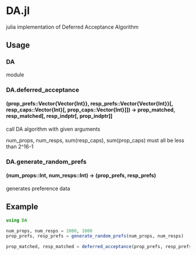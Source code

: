 # DA.jl

julia implementation of Deferred Acceptance Algorithm

## Usage

### DA

module

### DA.deferred_acceptance

#### (prop_prefs::Vector{Vector{Int}}, resp_prefs::Vector{Vector{Int}}[, resp_caps::Vector{Int}[, prop_caps::Vector{Int}]]) -> prop_matched, resp_matched[, resp_indptr[, prop_indptr]]

call DA algorithm with given arguments

num_props, num_resps, sum(resp_caps), sum(prop_caps) must all be less than 2^16-1

### DA.generate_random_prefs

#### (num_props::Int, num_resps::Int) -> (prop_prefs, resp_prefs)

generates preference data

## Example

```julia
using DA

num_props, num_resps = 1000, 1000
prop_prefs, resp_prefs = generate_random_prefs(num_props, num_resps)

prop_matched, resp_matched = deferred_acceptance(prop_prefs, resp_prefs)
```

